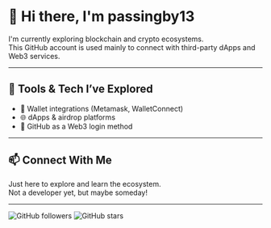 # 👋 Hi there, I'm passingby13

I'm currently exploring blockchain and crypto ecosystems.  
This GitHub account is used mainly to connect with third-party dApps and Web3 services.

---

## 🔧 Tools & Tech I’ve Explored

- 🦊 Wallet integrations (Metamask, WalletConnect)
- 🌐 dApps & airdrop platforms
- 🔐 GitHub as a Web3 login method

---

## 📫 Connect With Me

Just here to explore and learn the ecosystem.  
Not a developer yet, but maybe someday!

---

![GitHub followers](https://img.shields.io/github/followers/passingby13?label=Followers&style=social)
![GitHub stars](https://img.shields.io/github/stars/passingby13?label=Stars&style=social)
